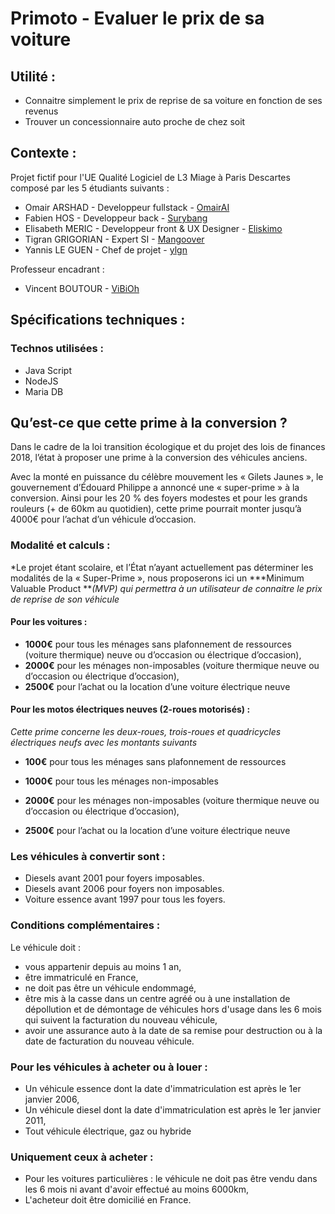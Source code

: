 # Primoto - Evaluer le prix de sa voiture

## Utilité :
* Connaitre simplement le prix de reprise de sa voiture en fonction de ses revenus
* Trouver un concessionnaire auto proche de chez soit

## Contexte :
Projet fictif pour l'UE Qualité Logiciel de L3 Miage à Paris Descartes composé par les 5 étudiants suivants :
* Omair ARSHAD - Developpeur fullstack - [OmairAI](https://github.com/omairAI)
* Fabien HOS - Developpeur back - [Surybang](https://github.com/surybang)
* Elisabeth MERIC - Developpeur front & UX Designer - [Eliskimo](https://github.com/eliskimo)
* Tigran GRIGORIAN - Expert SI - [Mangoover](https://github.com/mangoover)
* Yannis LE GUEN - Chef de projet -  [ylgn](https://github.com/yannisleguen) 

Professeur encadrant :
* Vincent BOUTOUR - [ViBiOh](https://github.com/ViBiOh)

## Spécifications techniques :
### Technos utilisées : 
* Java Script
* NodeJS
* Maria DB

## Qu’est-ce que cette prime à la conversion ? 

Dans le cadre de la loi transition écologique et du projet des lois de finances 2018, l’état à proposer une prime à la conversion des véhicules anciens.

Avec la monté en puissance du célèbre mouvement les « Gilets Jaunes », le gouvernement d’Édouard Philippe a annoncé une « super-prime » à la conversion. Ainsi pour les 20 % des foyers modestes et pour les grands rouleurs (+ de 60km au quotidien), cette prime pourrait monter jusqu’à 4000€ pour l’achat d’un véhicule d’occasion.

### Modalité et calculs :

*Le projet étant scolaire, et l’État n’ayant actuellement pas déterminer les modalités de la « Super-Prime », nous proposerons ici un ***Minimum Valuable Product ***(MVP) qui permettra à un utilisateur de connaitre le prix de reprise de son véhicule*


#### Pour les voitures :
* **1000€** pour tous les ménages sans plafonnement de ressources (voiture thermique) neuve ou d’occasion ou électrique d’occasion),
* **2000€** pour les ménages non-imposables (voiture thermique neuve ou d’occasion ou électrique d’occasion),
* **2500€** pour l’achat ou la location d’une voiture électrique neuve

#### Pour les motos électriques neuves (2-roues motorisés) :
*Cette prime concerne les deux-roues, trois-roues et quadricycles électriques neufs avec les montants suivants*
* **100€** pour tous les ménages sans plafonnement de ressources 
* **1000€** pour tous les ménages non-imposables 


* **2000€** pour les ménages non-imposables (voiture thermique neuve ou d’occasion ou électrique d’occasion),
* **2500€** pour l’achat ou la location d’une voiture électrique neuve 


### Les véhicules à convertir sont :

* Diesels avant 2001 pour foyers imposables.
* Diesels avant 2006 pour foyers non imposables.
* Voiture essence avant 1997 pour tous les foyers.

### Conditions complémentaires :

Le véhicule doit :
* vous appartenir depuis au moins 1 an,
* être immatriculé en France,
* ne doit pas être un véhicule endommagé,
* être mis à la casse dans un centre agréé ou à une installation de dépollution et de démontage de véhicules hors d'usage dans les 6 mois qui suivent la facturation du nouveau véhicule,
* avoir une assurance auto à la date de sa remise pour destruction ou à la date de facturation du nouveau véhicule.

### Pour les véhicules à acheter ou à louer : 
* Un véhicule essence dont la date d'immatriculation est après le 1er janvier 2006,
* Un véhicule diesel dont la date d'immatriculation est après le 1er janvier 2011,
* Tout véhicule électrique, gaz ou hybride

### Uniquement ceux à acheter :

* Pour les voitures particulières : le véhicule ne doit pas être vendu dans les 6 mois ni avant d'avoir effectué au moins 6000km,
* L'acheteur doit être domicilié en France.
 


